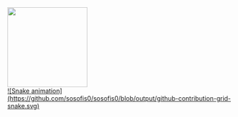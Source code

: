 <div>
<a href="https://github.com/sosofis0">
<img loading="lazy" height="180em" src="https://github-readme-stats.vercel.app/api/top-langs/?username=sosofis0&layout=compact&langs_count=7&theme=dracula"/>
</div>
![Snake animation](https://github.com/sosofis0/sosofis0/blob/output/github-contribution-grid-snake.svg)
